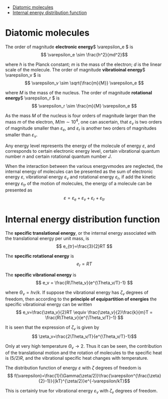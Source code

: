 
<!-- @import "[TOC]" {cmd="toc" depthFrom=1 depthTo=6 orderedList=false} -->

<!-- code_chunk_output -->

- [Diatomic molecules](#diatomic-molecules)
- [Internal energy distribution function](#internal-energy-distribution-function)

<!-- /code_chunk_output -->


# Diatomic molecules

The order of magnitude **electronic energy**$ \varepsilon_e $ is
$$ \varepsilon_e \sim \frac{h^2}{md^2}$$

where $h$ is the Planck constant; $m$ is the mass of the electron; $d$ is the linear scale of the molecule.
The order of magnitude **vibratioinal energy**$ \varepsilon_v $ is
$$ \varepsilon_v \sim \sqrt{\frac{m}{M}} \varepsilon_e $$

where $M$ is the mass of the nucleus.
The order of magnitude **rotational energy**$ \varepsilon_r $ is
$$ \varepsilon_r \sim \frac{m}{M} \varepsilon_e $$

As the mass $M$ of the nucleus is four orders of magnitude larger than the mass $m$ of the electron, $M/m \sim 10^4$, one can ascertain, that $\varepsilon_v$ is two orders of magnitude smaller than $\varepsilon_e$, and $\varepsilon_r$ is another two orders of magnitudes smaller than $\varepsilon_v$.

Any energy level represents the energy of the molecule of energy $\varepsilon$, and corresponds to certain electronic energy level, certain vibrational quantum number $n$ and certain rotational quantum number $J$.

When the interaction between the various energyvmodes are neglected, the internal energy of molecules can be presented as the sum of electronic energy $\varepsilon$, vibrational energy $\varepsilon_v$ and rotational energy $\varepsilon_r$, if add the kinetic energy $\varepsilon_{tr}$ of the motion of molecules, the energy of a molecule can be presented as
$$ \varepsilon = \varepsilon_e+\varepsilon_v+\varepsilon_r+\varepsilon_{tr} $$

# Internal energy distribution function

The **specific translational energy**, or the internal energy associated with the translational energy per unit mass, is
$$ e_{tr}=\frac{3}{2}RT $$

The **specific rotational energy** is
$$ e_r=RT $$

The **specific vibrational energy** is
$$ e_v = \frac{R\Theta_v}{e^{\Theta_v/T}-1} $$

where $\Theta_v=h\nu/k$.
If suppose the vibrational energy has $\zeta_v$ degrees of freedom, then according to the **principle of equipartition of energies** the specific vibratioinal energy can be written
$$ e_v=\frac{\zeta_v}{2}RT \equiv \frac{\zeta_v}{2}\frac{k}{m}T = \frac{R\Theta_v}{e^{\Theta_v/T}-1} $$

It is seen that the expression of $\zeta_v$ is given by
$$ \zeta_v=\frac{2\Theta_v/T}{e^{\Theta_v/T}-1}$$

Only at very high temperature $\Theta_v \to 2$. Thus it can be seen, the contribution of the translational motion and the rotation of molecules to the specific heat is $(5/2)R$, and the vibrational specific heat changes with temperature.

The distribution function of energy $\varepsilon$ with $\zeta$ degrees of freedom is
$$ f(\varepsilon)=\frac{1}{\Gamma(\zeta/2)}\frac{\varepsilon^{\frac{\zeta}{2}-1}}{(kT)^{\zeta/2}}e^{-\varepsilon/kT}$$

This is certainly true for vibrational energy $\varepsilon_v$ with $\zeta_v$ degrees of freedom.